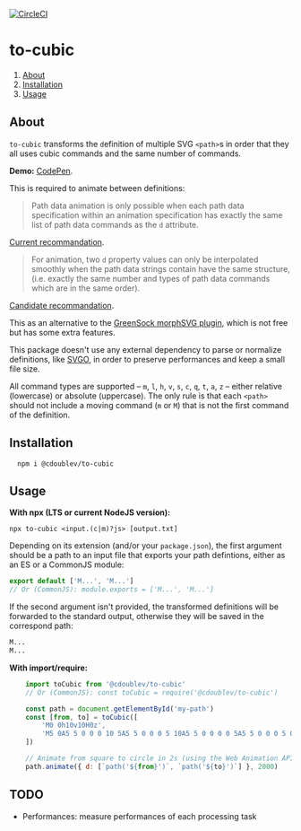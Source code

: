 
[![CircleCI](https://circleci.com/gh/creativewave/to-cubic.svg?style=svg)](https://circleci.com/gh/creativewave/to-cubic)

# to-cubic

1. [About](#about)
2. [Installation](#installation)
3. [Usage](#usage)

## About

`to-cubic` transforms the `d`efinition of multiple SVG `<path>`s in order that they all uses cubic commands and the same number of commands.

**Demo:** [CodePen](https://codepen.io/creative-wave/pen/qBBWdQO).

This is required to animate between definitions:

> Path data animation is only possible when each path data specification within an animation specification has exactly the same list of path data commands as the `d` attribute.

[Current recommandation](https://www.w3.org/TR/SVG11/paths.html#DAttribute).

> For animation, two `d` property values can only be interpolated smoothly when the path data strings contain have the same structure, (i.e. exactly the same number and types of path data commands which are in the same order).

[Candidate recommandation](https://svgwg.org/svg2-draft/paths.html#DProperty).

This as an alternative to the [GreenSock morphSVG plugin](https://greensock.com/morphSVG), which is not free but has some extra features.

This package doesn't use any external dependency to parse or normalize definitions, like [SVGO](https://github.com/svg/svgo), in order to preserve performances and keep a small file size.

All command types are supported – `m`, `l`, `h`, `v`, `s`, `c`, `q`, `t`, `a`, `z` – either relative (lowercase) or absolute (uppercase). The only rule is that each `<path>` should not include a moving command (`m` or `M`) that is not the first command of the definition.

## Installation

```shell
  npm i @cdoublev/to-cubic
```

## Usage

**With npx (LTS or current NodeJS version):**

```shell
npx to-cubic <input.(c|m)?js> [output.txt]
```

Depending on its extension (and/or your `package.json`), the first argument should be a path to an input file that exports your path defintions, either as an ES or a CommonJS module:

```js
export default ['M...', 'M...']
// Or (CommonJS): module.exports = ['M...', 'M...']
```

If the second argument isn't provided, the transformed definitions will be forwarded to the standard output, otherwise they will be saved in the correspond path:

```txt
M...
M...
```

**With import/require:**

```js
    import toCubic from '@cdoublev/to-cubic'
    // Or (CommonJS): const toCubic = require('@cdoublev/to-cubic')

    const path = document.getElementById('my-path')
    const [from, to] = toCubic([
        'M0 0h10v10H0z',
        'M5 0A5 5 0 0 0 10 5A5 5 0 0 0 5 10A5 5 0 0 0 0 5A5 5 0 0 0 5 0z',
    ])

    // Animate from square to circle in 2s (using the Web Animation API)
    path.animate({ d: [`path('${from}')`, `path('${to}')`] }, 2000)
```

## TODO

- Performances: measure performances of each processing task
